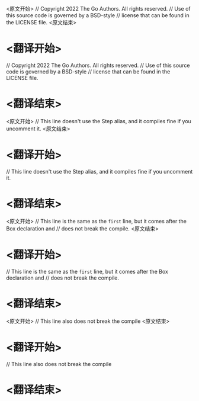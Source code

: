 
<原文开始>
// Copyright 2022 The Go Authors. All rights reserved.
// Use of this source code is governed by a BSD-style
// license that can be found in the LICENSE file.
<原文结束>

# <翻译开始>
// Copyright 2022 The Go Authors. All rights reserved.
// Use of this source code is governed by a BSD-style
// license that can be found in the LICENSE file.
# <翻译结束>


<原文开始>
// This line doesn't use the Step alias, and it compiles fine if you uncomment it.
<原文结束>

# <翻译开始>
// This line doesn't use the Step alias, and it compiles fine if you uncomment it.
# <翻译结束>


<原文开始>
// This line is the same as the `first` line, but it comes after the Box declaration and
// does not break the compile.
<原文结束>

# <翻译开始>
// This line is the same as the `first` line, but it comes after the Box declaration and
// does not break the compile.
# <翻译结束>


<原文开始>
// This line also does not break the compile
<原文结束>

# <翻译开始>
// This line also does not break the compile
# <翻译结束>

